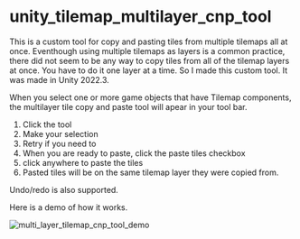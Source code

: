 # unity_tilemap_multilayer_cnp_tool

This is a custom tool for copy and pasting tiles from multiple tilemaps all at once. Eventhough using multiple tilemaps as layers is a common practice, there did not seem to be any way to copy tiles from all of the tilemap layers at once. You have to do it one layer at a time. So I made this custom tool. It was made in Unity 2022.3.

When you select one or more game objects that have Tilemap components, the multilayer tile copy and paste tool will apear in your tool bar.
1. Click the tool
2. Make your selection
3. Retry if you need to
4. When you are ready to paste, click the paste tiles checkbox
5. click anywhere to paste the tiles
6. Pasted tiles will be on the same tilemap layer they were copied from.

Undo/redo is also supported.

Here is a demo of how it works.

![multi_layer_tilemap_cnp_tool_demo](https://github.com/user-attachments/assets/71030cb7-c89c-4e2c-b062-2dabb79d590c)
